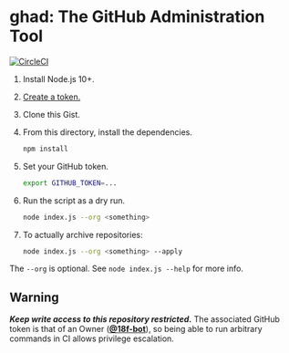 # ghad: The GitHub Administration Tool

[![CircleCI](https://circleci.com/gh/18F/ghad.svg?style=svg)](https://circleci.com/gh/18F/ghad)

1. Install Node.js 10+.
1. [Create a token.](https://github.com/settings/tokens/new?description=archive%20script&scopes=repo)
1. Clone this Gist.
1. From this directory, install the dependencies.

   ```sh
   npm install
   ```

1. Set your GitHub token.

   ```sh
   export GITHUB_TOKEN=...
   ```

1. Run the script as a dry run.

   ```sh
   node index.js --org <something>
   ```

1. To actually archive repositories:

   ```sh
   node index.js --org <something> --apply
   ```

The `--org` is optional. See `node index.js --help` for more info.

## Warning

**_Keep write access to this repository restricted._** The associated GitHub token is that of an Owner ([**@18f-bot**](https://github.com/18f-bot)), so being able to run arbitrary commands in CI allows privilege escalation.

